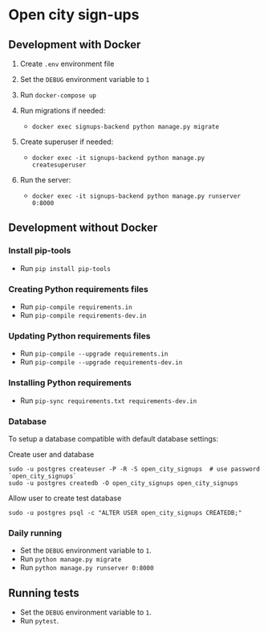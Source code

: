# Open city sign-ups

## Development with Docker

1. Create `.env` environment file

2. Set the `DEBUG` environment variable to `1`

3. Run `docker-compose up`

4. Run migrations if needed: 
    * `docker exec signups-backend python manage.py migrate`

5. Create superuser if needed: 
    * `docker exec -it signups-backend python manage.py createsuperuser`
   
6. Run the server:
    * `docker exec -it signups-backend python manage.py runserver 0:8000`


## Development without Docker

### Install pip-tools

* Run `pip install pip-tools`

### Creating Python requirements files

* Run `pip-compile requirements.in`
* Run `pip-compile requirements-dev.in`

### Updating Python requirements files

* Run `pip-compile --upgrade requirements.in`
* Run `pip-compile --upgrade requirements-dev.in`

### Installing Python requirements

* Run `pip-sync requirements.txt requirements-dev.in`

### Database

To setup a database compatible with default database settings:

Create user and database

    sudo -u postgres createuser -P -R -S open_city_signups  # use password `open_city_signups`
    sudo -u postgres createdb -O open_city_signups open_city_signups

Allow user to create test database

    sudo -u postgres psql -c "ALTER USER open_city_signups CREATEDB;"

### Daily running

* Set the `DEBUG` environment variable to `1`.
* Run `python manage.py migrate`
* Run `python manage.py runserver 0:8000`

## Running tests

* Set the `DEBUG` environment variable to `1`.
* Run `pytest`.
